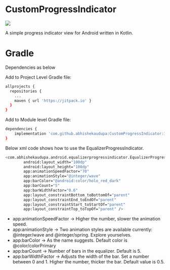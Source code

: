# CustomProgressIndicator

[![](https://jitpack.io/v/abhishekaudupa/CustomProgressIndicator.svg)](https://jitpack.io/#abhishekaudupa/CustomProgressIndicator)

A simple progress indicator view for Android written in Kotlin.

# Gradle
Dependencies as below

Add to Project Level Gradle file:
```sh
allprojects {
  repositories {
    ...
    maven { url 'https://jitpack.io' }
  }
}
```

Add to Module level Gradle file:
```sh
dependencies {
    implementation 'com.github.abhishekaudupa:CustomProgressIndicator:1.0.0'
}
```

Below xml code shows how to use the EqualizerProgressIndicator.

```sh
<com.abhishekaudupa.android.equalizerprogressindicator.EqualizerProgressIndicatorView
        android:layout_width="100dp"
        android:layout_height="100dp"
        app:animationSpeedFactor="70"
        app:animationStyle="@integer/wave"
        app:barColor="@android:color/holo_red_dark"
        app:barCount="5"
        app:barWidthFactor="0.6"
        app:layout_constraintBottom_toBottomOf="parent"
        app:layout_constraintEnd_toEndOf="parent"
        app:layout_constraintStart_toStartOf="parent"
        app:layout_constraintTop_toTopOf="parent" />
```
- app:animationSpeedFactor -> Higher the number, slower the animation speed.
- app:animationStyle -> Two animation styles are available currently: @integer/wave and @integer/spring. Explore yourselves.
- app:barColor -> As the name suggests. Default color is @color/colorPrimary
- app:barCount -> Number of bars in the equalizer. Default is 5.
- app:barWidthFactor -> Adjusts the width of the bar. Set a number between 0 and 1. Higher the number, thicker the bar. Default value is 0.5.
